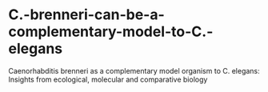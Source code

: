 # C.-brenneri-can-be-a-complementary-model-to-C.-elegans
Caenorhabditis brenneri as a complementary model organism to C. elegans: Insights from ecological, molecular and comparative biology
